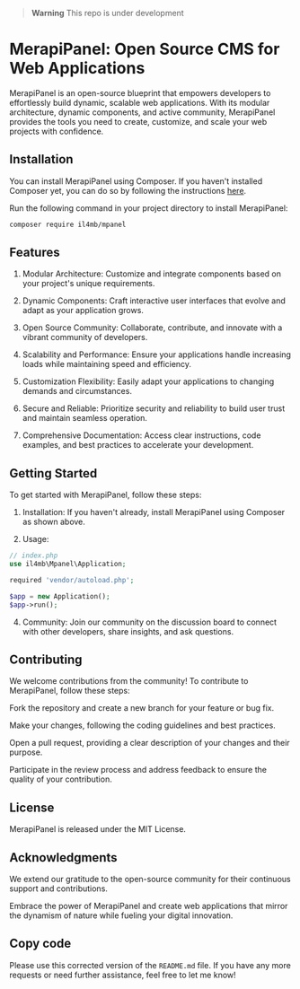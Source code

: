 > **Warning**
> This repo is under development 

# MerapiPanel: Open Source CMS for Web Applications
MerapiPanel is an open-source blueprint that empowers developers to effortlessly build dynamic, scalable web applications. With its modular architecture, dynamic components, and active community, MerapiPanel provides the tools you need to create, customize, and scale your web projects with confidence.

## Installation

You can install MerapiPanel using Composer. If you haven't installed Composer yet, you can do so by following the instructions [here](https://getcomposer.org/download/).

Run the following command in your project directory to install MerapiPanel:

```bash
composer require il4mb/mpanel
```
## Features
1. Modular Architecture: Customize and integrate components based on your project's unique requirements.
   
2. Dynamic Components: Craft interactive user interfaces that evolve and adapt as your application grows.
   
3. Open Source Community: Collaborate, contribute, and innovate with a vibrant community of developers.
   
4. Scalability and Performance: Ensure your applications handle increasing loads while maintaining speed and efficiency.
   
5. Customization Flexibility: Easily adapt your applications to changing demands and circumstances.
    
6. Secure and Reliable: Prioritize security and reliability to build user trust and maintain seamless operation.
    
7. Comprehensive Documentation: Access clear instructions, code examples, and best practices to accelerate your development.

## Getting Started
To get started with MerapiPanel, follow these steps:

1. Installation: If you haven't already, install MerapiPanel using Composer as shown above.

2. Usage:
```php
// index.php
use il4mb\Mpanel\Application;

required 'vendor/autoload.php';

$app = new Application();
$app->run();
```

4. Community: Join our community on the discussion board to connect with other developers, share insights, and ask questions.

## Contributing
We welcome contributions from the community! To contribute to MerapiPanel, follow these steps:

Fork the repository and create a new branch for your feature or bug fix.

Make your changes, following the coding guidelines and best practices.

Open a pull request, providing a clear description of your changes and their purpose.

Participate in the review process and address feedback to ensure the quality of your contribution.

## License
MerapiPanel is released under the MIT License.

## Acknowledgments
We extend our gratitude to the open-source community for their continuous support and contributions.

Embrace the power of MerapiPanel and create web applications that mirror the dynamism of nature while fueling your digital innovation.

## Copy code

Please use this corrected version of the `README.md` file. If you have any more requests or need further assistance, feel free to let me know!
